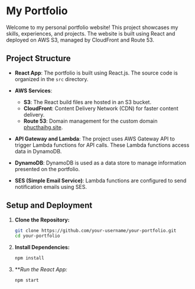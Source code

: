 # My Portfolio

Welcome to my personal portfolio website! This project showcases my skills, experiences, and projects. The website is built using React and deployed on AWS S3, managed by CloudFront and Route 53.

## Project Structure

- **React App**: The portfolio is built using React.js. The source code is organized in the `src` directory.

- **AWS Services**:
  - **S3**: The React build files are hosted in an S3 bucket.
  - **CloudFront**: Content Delivery Network (CDN) for faster content delivery.
  - **Route 53**: Domain management for the custom domain [phucthaihg.site](https://phucthaihg.site).

- **API Gateway and Lambda**: The project uses AWS Gateway API to trigger Lambda functions for API calls. These Lambda functions access data in DynamoDB.

- **DynamoDB**: DynamoDB is used as a data store to manage information presented on the portfolio.

- **SES (Simple Email Service)**: Lambda functions are configured to send notification emails using SES.

## Setup and Deployment

1. **Clone the Repository:**
   ```bash
   git clone https://github.com/your-username/your-portfolio.git
   cd your-portfolio

2. **Install Dependencies:** 
   ```bash
   npm install

3. ***Run the React App:*
   ```bash
   npm start

